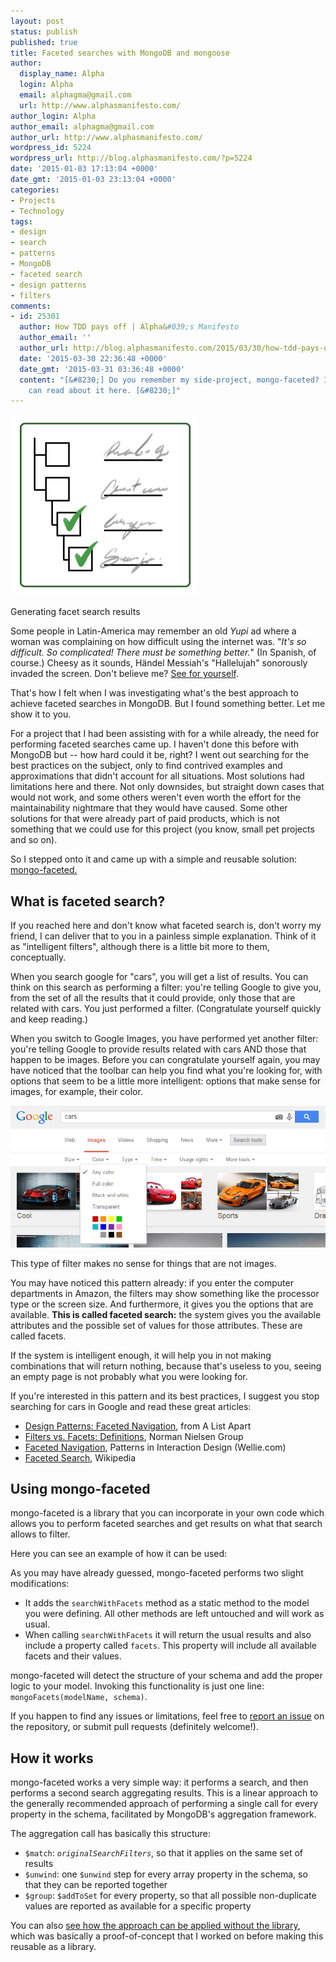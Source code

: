 ```yaml
---
layout: post
status: publish
published: true
title: Faceted searches with MongoDB and mongoose
author:
  display_name: Alpha
  login: Alpha
  email: alphagma@gmail.com
  url: http://www.alphasmanifesto.com/
author_login: Alpha
author_email: alphagma@gmail.com
author_url: http://www.alphasmanifesto.com/
wordpress_id: 5224
wordpress_url: http://blog.alphasmanifesto.com/?p=5224
date: '2015-01-03 17:13:04 +0000'
date_gmt: '2015-01-03 23:13:04 +0000'
categories:
- Projects
- Technology
tags:
- design
- search
- patterns
- MongoDB
- faceted search
- design patterns
- filters
comments:
- id: 25301
  author: How TDD pays off | Alpha&#039;s Manifesto
  author_email: ''
  author_url: http://blog.alphasmanifesto.com/2015/03/30/how-tdd-pays-off/
  date: '2015-03-30 22:36:48 +0000'
  date_gmt: '2015-03-31 03:36:48 +0000'
  content: "[&#8230;] Do you remember my side-project, mongo-faceted? If not, you
    can read about it here. [&#8230;]"
---
```


![](/assets/mongo-faceted-logo-300x290.png)

Generating facet search results


Some people in Latin-America may remember an old _Yupi_ ad where a woman was complaining on how difficult using the internet was. "_It's so difficult. So complicated! There must be something better._" (In Spanish, of course.) Cheesy as it sounds, H&auml;ndel Messiah's "Hallelujah" sonorously invaded the screen. Don't believe me? <a href="https://www.youtube.com/watch?v=oI1Tjeh4_D8">See for yourself</a>.

That's how I felt when I was investigating what's the best approach to achieve faceted searches in MongoDB. But I found something better. Let me show it to you.

<!--more-->

 For a project that I had been assisting with for a while already, the need for performing faceted searches came up. I haven't done this before with MongoDB but -- how hard could it be, right? I went out searching for the best practices on the subject, only to find contrived examples and approximations that didn't account for all situations. Most solutions had limitations here and there. Not only downsides, but straight down cases that would not work, and some others weren't even worth the effort for the maintainability nightmare that they would have caused. Some other solutions for that were already part of paid products, which is not something that we could use for this project (you know, small pet projects and so on).

So I stepped onto it and came up with a simple and reusable solution: <a href="https://github.com/AlphaGit/mongo-faceted">mongo-faceted.</a>

## What is faceted search?

If you reached here and don't know what faceted search is, don't worry my friend, I can deliver that to you in a painless simple explanation. Think of it as "intelligent filters", although there is a little bit more to them, conceptually.

When you search google for "cars", you will get a list of results. You can think on this search as performing a filter: you're telling Google to give you, from the set of all the results that it could provide, only those that are related with cars. You just performed a filter. (Congratulate yourself quickly and keep reading.)

When you switch to Google Images, you have performed yet another filter: you're telling Google to provide results related with cars AND those that happen to be images. Before you can congratulate yourself again, you may have noticed that the toolbar can help you find what you're looking for, with options that seem to be a little more intelligent: options that make sense for images, for example, their color.

![](/assets/googlecars.png)


This type of filter makes no sense for things that are not images.

You may have noticed this pattern already: if you enter the computer departments in Amazon, the filters may show something like the processor type or the screen size. And furthermore, it gives you the options that are available. **This is called faceted search:** the system gives you the available attributes and the possible set of values for those attributes. These are called facets.

If the system is intelligent enough, it will help you in not making combinations that will return nothing, because that's useless to you, seeing an empty page is not probably what you were looking for.

If you're interested in this pattern and its best practices, I suggest you stop searching for cars in Google and read these great articles:

- <a href="http://alistapart.com/article/design-patterns-faceted-navigation">Design Patterns: Faceted Navigation</a>, from A List Apart
- <a href="http://www.nngroup.com/articles/filters-vs-facets/">Filters vs. Facets: Definitions</a>, Norman Nielsen Group
- <a href="http://www.welie.com/patterns/showPattern.php?patternID=faceted-navigation">Faceted Navigation</a>, Patterns in Interaction Design (Wellie.com)
- <a href="http://en.wikipedia.org/wiki/Faceted_search">Faceted Search</a>, Wikipedia

## Using mongo-faceted

mongo-faceted is a library that you can incorporate in your own code which allows you to perform faceted searches and get results on what that search allows to filter.

Here you can see an example of how it can be used:

<script src="https://gist.github.com/AlphaGit/3e48471ef1a4c0565211.js"></script>

As you may have already guessed, mongo-faceted performs two slight modifications:

- It adds the `searchWithFacets` method as a static method to the model you were defining. All other methods are left untouched and will work as usual.
- When calling `searchWithFacets` it will return the usual results and also include a property called `facets`.  This property will include all available facets and their values.

mongo-faceted will detect the structure of your schema and add the proper logic to your model. Invoking this functionality is just one line: `mongoFacets(modelName, schema)`.

If you happen to find any issues or limitations, feel free to <a href="https://github.com/AlphaGit/mongo-faceted/issues/new">report an issue</a> on the repository, or submit pull requests (definitely welcome!).

## How it works

mongo-faceted works a very simple way: it performs a search, and then performs a second search aggregating results. This is a linear approach to the generally recommended approach of performing a single call for every property in the schema, facilitated by MongoDB's aggregation framework.

The aggregation call has basically this structure:

- `$match`: _`originalSearchFilters`_, so that it applies on the same set of results
- `$unwind`: one `$unwind` step for every array property in the schema, so that they can be reported together
- `$group`: `$addToSet` for every property, so that all possible non-duplicate values are reported as available for a specific property

You can also <a href="https://github.com/AlphaGit/mongo-faceted/blob/01b6ac37e0c8b5e8bba4bb864c1b805e7b9e8157/poc/ImageModel.js">see how the approach can be applied without the library</a>, which was basically a proof-of-concept that I worked on before making this reusable as a library.
